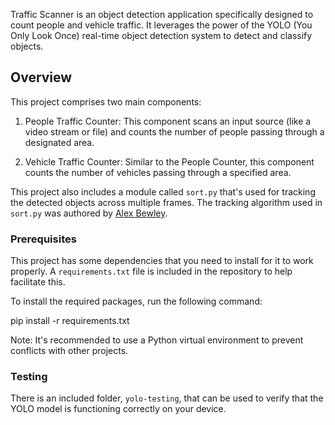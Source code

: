 Traffic Scanner is an object detection application specifically designed to count people and vehicle traffic. It leverages the power of the YOLO (You Only Look Once) real-time object detection system to detect and classify objects.

## Overview

This project comprises two main components:

1. People Traffic Counter: This component scans an input source (like a video stream or file) and counts the number of people passing through a designated area.

2. Vehicle Traffic Counter: Similar to the People Counter, this component counts the number of vehicles passing through a specified area.

This project also includes a module called `sort.py` that's used for tracking the detected objects across multiple frames. The tracking algorithm used in `sort.py` was authored by [Alex Bewley](https://github.com/abewley).


### Prerequisites

This project has some dependencies that you need to install for it to work properly. A `requirements.txt` file is included in the repository to help facilitate this.

To install the required packages, run the following command:

pip install -r requirements.txt

Note: It's recommended to use a Python virtual environment to prevent conflicts with other projects.


### Testing

There is an included folder, `yolo-testing`, that can be used to verify that the YOLO model is functioning correctly on your device. 

